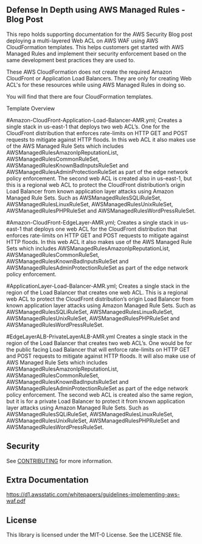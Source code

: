 ## Defense In Depth using AWS Managed Rules - Blog Post

This repo holds supporting documentation for the AWS Security Blog post deploying a multi-layered Web ACL on AWS WAF using AWS CloudFormation templates. This helps customers get started with AWS Managed Rules and implement their security enforcement based on the same development best practices they are used to.

These AWS CloudFormation does not create the required Amazon CloudFront or Application Load Balancers. They are only for creating Web ACL's for these resources while using AWS Managed Rules in doing so.

You will find that there are four CloudFormation templates. 



Template Overview 

#Amazon-CloudFront-Application-Load-Balancer-AMR.yml;
Creates a single stack in us-east-1 that deploys two web ACL’s. One for the CloudFront distribution that enforces rate-limits on HTTP GET and POST requests to mitigate against HTTP floods. In this web ACL it also makes use of the AWS Managed Rule Sets which includes AWSManagedRulesAmazonIpReputationList, AWSManagedRulesCommonRuleSet, AWSManagedRulesKnownBadInputsRuleSet and AWSManagedRulesAdminProtectionRuleSet as part of the edge network policy enforcement. The second web ACL is created also in us-east-1, but this is a regional web ACL to protect the CloudFront distribution’s origin Load Balancer from known application layer attacks using Amazon Managed Rule Sets. Such as AWSManagedRulesSQLiRuleSet, AWSManagedRulesLinuxRuleSet, AWSManagedRulesUnixRuleSet, AWSManagedRulesPHPRuleSet and AWSManagedRulesWordPressRuleSet.

#Amazon-CloudFront-EdgeLayer-AMR.yml;
Creates a single stack in us-east-1 that deploys one web ACL for the CloudFront distribution that enforces rate-limits on HTTP GET and POST requests to mitigate against HTTP floods. In this web ACL it also makes use of the AWS Managed Rule Sets which includes AWSManagedRulesAmazonIpReputationList, AWSManagedRulesCommonRuleSet, AWSManagedRulesKnownBadInputsRuleSet and AWSManagedRulesAdminProtectionRuleSet as part of the edge network policy enforcement.

#ApplicationLayer-Load-Balancer-AMR.yml;
Creates a single stack in the region of the Load Balancer that creates one web ACL. This is a regional web ACL to protect the CloudFront distribution’s origin Load Balancer from known application layer attacks using Amazon Managed Rule Sets. Such as AWSManagedRulesSQLiRuleSet, AWSManagedRulesLinuxRuleSet, AWSManagedRulesUnixRuleSet, AWSManagedRulesPHPRuleSet and AWSManagedRulesWordPressRuleSet.

#EdgeLayerALB-PrivateLayerALB-AMR.yml
Creates a single stack in the region of the Load Balancer that creates two web ACL’s. One would be for the public facing Load Balancer that will enforce rate-limits on HTTP GET and POST requests to mitigate against HTTP floods. It will also make use of AWS Managed Rule Sets which includes AWSManagedRulesAmazonIpReputationList, AWSManagedRulesCommonRuleSet, AWSManagedRulesKnownBadInputsRuleSet and AWSManagedRulesAdminProtectionRuleSet as part of the edge network policy enforcement. The second web ACL is created also the same region, but it is for a private Load Balancer to protect it from known application layer attacks using Amazon Managed Rule Sets. Such as AWSManagedRulesSQLiRuleSet, AWSManagedRulesLinuxRuleSet, AWSManagedRulesUnixRuleSet, AWSManagedRulesPHPRuleSet and AWSManagedRulesWordPressRuleSet.



## Security

See [CONTRIBUTING](CONTRIBUTING.md#security-issue-notifications) for more information.

## Extra Documentation
https://d1.awsstatic.com/whitepapers/guidelines-implementing-aws-waf.pdf 

## License

This library is licensed under the MIT-0 License. See the LICENSE file.

